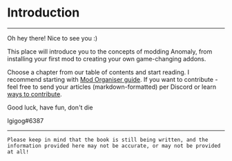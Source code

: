 # Introduction

___

Oh hey there! Nice to see you :)

This place will introduce you to the concepts of modding Anomaly, from installing your first mod to creating your own game-changing addons.

Choose a chapter from our table of contents and start reading. I recommend starting with [Mod Organiser guide](getting-started/installing-mo2.md). If you want to contribute - feel free to send your articles (markdown-formatted) per Discord or learn [ways to contribute](meta/contributing/index.html).

Good luck, have fun, don't die

Igigog#6387

___

```admonish warning
Please keep in mind that the book is still being written, and the information provided here may not be accurate, or may not be provided at all!
```

